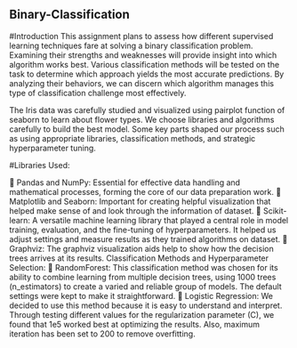 ## Binary-Classification

#Introduction
This assignment plans to assess how different supervised learning techniques fare at solving a binary classification problem. Examining their strengths and weaknesses will provide insight into which algorithm works best. Various classification methods will be tested on the task to determine which approach yields the most accurate predictions. By analyzing their behaviors, we can discern which algorithm manages this type of classification challenge most effectively.

The Iris data was carefully studied and visualized using pairplot function of seaborn to learn about flower types. We choose libraries and algorithms carefully to build the best model. Some key parts shaped our process such as using appropriate libraries, classification methods, and strategic hyperparameter tuning.

#Libraries Used: 

 Pandas and NumPy: Essential for effective data handling and mathematical processes, forming the core of our data preparation work.  Matplotlib and Seaborn: Important for creating helpful visualization that helped make sense of and look through the information of dataset.
 Scikit-learn: A versatile machine learning library that played a central role in model training, evaluation, and the fine-tuning of hyperparameters. It helped us adjust settings and measure results as they trained algorithms on dataset.  Graphviz: The graphviz visualization aids help to show how the decision trees arrives at its results.
Classification Methods and Hyperparameter Selection:
 RandomForest: This classification method was chosen for its ability to combine learning from multiple decision trees, using 1000 trees (n_estimators) to create a varied and reliable group of models. The default settings were kept to make it straightforward.
 Logistic Regression: We decided to use this method because it is easy to understand and interpret. Through testing different values for the regularization parameter (C), we found that 1e5 worked best at optimizing the results. Also, maximum iteration has been set to 200 to remove overfitting.
